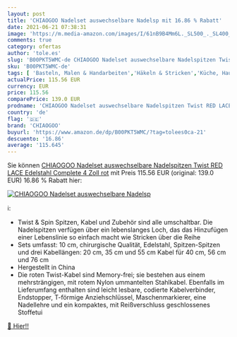 ```yaml
---
layout: post
title: 'CHIAOGOO Nadelset auswechselbare Nadelsp mit 16.86 % Rabatt'
date: 2021-06-21 07:38:31
image: 'https://m.media-amazon.com/images/I/61nB9B4Mm6L._SL500_._SL400_.jpg'
comments: true
category: ofertas
author: 'tole.es'
slug: 'B00PKT5WMC-de CHIAOGOO Nadelset auswechselbare Nadelspitzen Twist RED...'
sku: 'B00PKT5WMC-de'
tags: [ 'Basteln, Malen & Handarbeiten','Häkeln & Stricken','Küche, Haushalt & Wohnen','Stricken','Stricknadeln','chiaogoo', ]
actualPrice: 115.56 EUR
currency: EUR
price: 115.56
comparePrice: 139.0 EUR
prodname: 'CHIAOGOO Nadelset auswechselbare Nadelspitzen Twist RED LACE Edelstahl Complete 4 Zoll  rot'
country: 'de'
flag: '🇩🇪'
brand: 'CHIAOGOO'
buyurl: 'https://www.amazon.de/dp/B00PKT5WMC/?tag=tolees0ca-21'
descuento: '16.86'
average: '115.645'
---
```


Sie können [CHIAOGOO Nadelset auswechselbare Nadelspitzen Twist RED LACE Edelstahl Complete 4 Zoll  rot](https://www.amazon.de/dp/B00PKT5WMC/?tag=tolees0ca-21) mit Preis 115.56 EUR (original: 139.0 EUR) 16.86 % Rabatt hier:

[![CHIAOGOO Nadelset auswechselbare Nadelsp](https://m.media-amazon.com/images/I/61nB9B4Mm6L._SL500_._SL400_.jpg)](https://www.amazon.de/dp/B00PKT5WMC/?tag=tolees0ca-21)

ℹ️:

- Twist & Spin Spitzen, Kabel und Zubehör sind alle umschaltbar. Die Nadelspitzen verfügen über ein lebenslanges Loch, das das Hinzufügen einer Lebenslinie so einfach macht wie Stricken über die Reihe
- Sets umfasst: 10 cm, chirurgische Qualität, Edelstahl, Spitzen-Spitzen und drei Kabellängen: 20 cm, 35 cm und 55 cm Kabel für 40 cm, 56 cm und 76 cm
- Hergestellt in China
- Die roten Twist-Kabel sind Memory-frei; sie bestehen aus einem mehrsträngigen, mit rotem Nylon ummantelten Stahlkabel. Ebenfalls im Lieferumfang enthalten sind leicht lesbare, codierte Kabelverbinder, Endstopper, T-förmige Anziehschlüssel, Maschenmarkierer, eine Nadellehre und ein kompaktes, mit Reißverschluss geschlossenes Stoffetui

[🛒 Hier!!](https://www.amazon.de/dp/B00PKT5WMC/?tag=tolees0ca-21)
